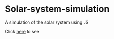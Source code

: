 # Solar-system-simulation
A simulation of the solar system using JS

Click [here](https://kcoovi.github.io/Solar-system-simulation/) to see
